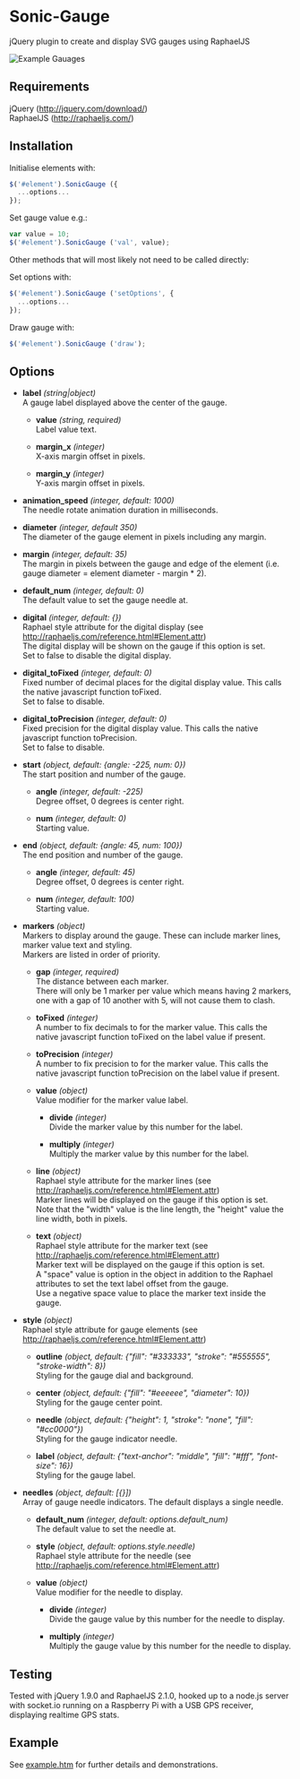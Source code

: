 Sonic-Gauge
===========

jQuery plugin to create and display SVG gauges using RaphaelJS

![Example Gauages](https://raw.github.com/andyburton/Sonic-Gauge/master/example.png)


Requirements
------------

jQuery (http://jquery.com/download/)	
RaphaelJS (http://raphaeljs.com/)


Installation
------------

Initialise elements with:

```javascript
$('#element').SonicGauge ({
  ...options...
});
```

Set gauge value e.g.:

```javascript
var value = 10;
$('#element').SonicGauge ('val', value);
```

Other methods that will most likely not need to be called directly:

Set options with:

```javascript
$('#element').SonicGauge ('setOptions', {
  ...options...
});
```

Draw gauge with:

```javascript
$('#element').SonicGauge ('draw');
```


Options
-------

* **label** _(string|object)_  	
A gauge label displayed above the center of the gauge.

	* **value** _(string, required)_  
	Label value text.
	
	* **margin_x** _(integer)_  
	X-axis margin offset in pixels.  
	
	* **margin_y** _(integer)_  
	Y-axis margin offset in pixels.  

* **animation_speed** _(integer, default: 1000)_  
The needle rotate animation duration in milliseconds.  

* **diameter** _(integer, default 350)_  
The diameter of the gauge element in pixels including any margin.  

* **margin** _(integer, default: 35)_  
The margin in pixels between the gauge and edge of the element (i.e. gauge diameter = element diameter - margin * 2).  

* **default_num** _(integer, default: 0)_  
The default value to set the gauge needle at.  

* **digital** _(integer, default: {})_  
Raphael style attribute for the digital display (see http://raphaeljs.com/reference.html#Element.attr)  
The digital display will be shown on the gauge if this option is set.  
Set to false to disable the digital display.  

* **digital_toFixed** _(integer, default: 0)_  
Fixed number of decimal places for the digital display value. This calls the native javascript function toFixed.   
Set to false to disable.  

* **digital_toPrecision** _(integer, default: 0)_  
Fixed precision for the digital display value. This calls the native javascript function toPrecision.  
Set to false to disable.  

* **start** _(object, default: {angle: -225, num: 0})_  
The start position and number of the gauge.  
	
	* **angle** _(integer, default: -225)_  
	Degree offset, 0 degrees is center right.  
	
	* **num** _(integer, default: 0)_  
	Starting value.  
	
* **end** _(object, default: {angle: 45, num: 100})_  
The end position and number of the gauge.  
	
	* **angle** _(integer, default: 45)_  
	Degree offset, 0 degrees is center right.  
	
	* **num** _(integer, default: 100)_  
	Starting value.  
	
* **markers** _(object)_  
Markers to display around the gauge. These can include marker lines, marker value text and styling.  
Markers are listed in order of priority.

	* **gap** _(integer, required)_  
	The distance between each marker.  
	There will only be 1 marker per value which means having 2 markers, one with a gap of 10 another with 5, will not cause them to clash.  
	
	* **toFixed** _(integer)_  
	A number to fix decimals to for the marker value. This calls the native javascript function toFixed on the label value if present.  
	
	* **toPrecision** _(integer)_  
	A number to fix precision to for the marker value. This calls the native javascript function toPrecision on the label value if present.  
	
	* **value** _(object)_  
	Value modifier for the marker value label.  
	
		* **divide** _(integer)_  
		Divide the marker value by this number for the label.  
		
		* **multiply** _(integer)_  
		Multiply the marker value by this number for the label.  

	* **line** _(object)_  
	Raphael style attribute for the marker lines (see http://raphaeljs.com/reference.html#Element.attr)  
	Marker lines will be displayed on the gauge if this option is set.  
	Note that the "width" value is the line length, the "height" value the line width, both in pixels.  
	
	* **text** _(object)_  
	Raphael style attribute for the marker text (see http://raphaeljs.com/reference.html#Element.attr)  
	Marker text will be displayed on the gauge if this option is set.  
	A "space" value is option in the object in addition to the Raphael attributes to set the text label offset from the gauge.  
	Use a negative space value to place the marker text inside the gauge.  
	
* **style** _(object)_  
Raphael style attribute for gauge elements (see http://raphaeljs.com/reference.html#Element.attr)  

	* **outline** _(object, default: {"fill": "#333333", "stroke": "#555555", "stroke-width": 8})_  
	Styling for the gauge dial and background.  

	* **center** _(object, default: {"fill": "#eeeeee", "diameter": 10})_  
	Styling for the gauge center point.  

	* **needle** _(object, default: {"height": 1, "stroke": "none", "fill": "#cc0000"})_  
	Styling for the gauge indicator needle.   

	* **label** _(object, default: {"text-anchor": "middle", "fill": "#fff", "font-size": 16})_  
	Styling for the gauge label.  
	
* **needles** _(object, default: [{}])_  
Array of gauge needle indicators. The default displays a single needle.  

	* **default_num** _(integer, default: options.default_num)_  
	The default value to set the needle at.  
	
	* **style** _(object, default: options.style.needle)_  
	Raphael style attribute for the needle (see http://raphaeljs.com/reference.html#Element.attr)  
	
	* **value** _(object)_  
	Value modifier for the needle to display.  
	
		* **divide** _(integer)_  
		Divide the gauge value by this number for the needle to display.  
	
		* **multiply** _(integer)_  
		Multiply the gauge value by this number for the needle to display.  


Testing
-------

Tested with jQuery 1.9.0 and RaphaelJS 2.1.0, hooked up to a node.js server with socket.io running on a Raspberry Pi with a USB GPS receiver, displaying realtime GPS stats.


Example
-------

See [example.htm](https://github.com/andyburton/Sonic-Gauge/blob/master/example.htm) for further details and demonstrations.

